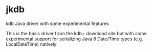 # jkdb
kdb Java driver with some experimental features

This is the basic driver from the kdb+ download site but with some experimental support for serializing Java 8 Date/Time types (e.g. LocalDateTime) natively
